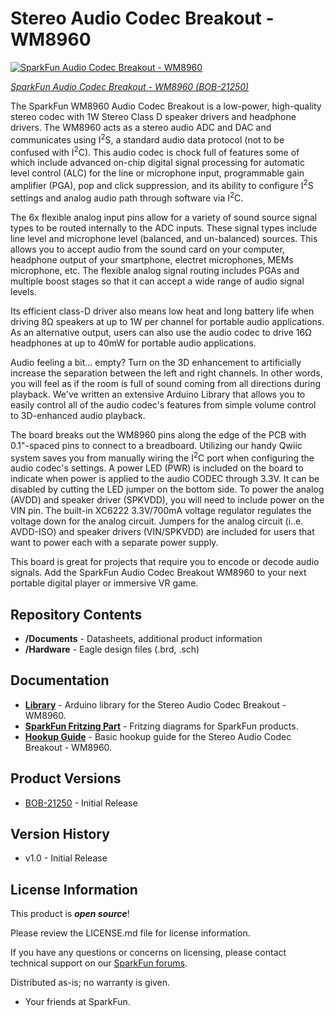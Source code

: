 Stereo Audio Codec Breakout - WM8960
========================================

[![SparkFun Audio Codec Breakout - WM8960](https://cdn.sparkfun.com/assets/parts/2/1/0/1/0/21250-_BOB_SparkFun_Audio_Codec_Breakout-_01.jpg)](https://www.sparkfun.com/products/21250)

[*SparkFun Audio Codec Breakout - WM8960 (BOB-21250)*](https://www.sparkfun.com/products/21250)

The SparkFun WM8960 Audio Codec Breakout is a low-power, high-quality stereo codec with 1W Stereo Class D speaker drivers and headphone drivers. The WM8960 acts as a stereo audio ADC and DAC and communicates using I<sup>2</sup>S, a standard audio data protocol (not to be confused with I<sup>2</sup>C). This audio codec is chock full of features some of which include advanced on-chip digital signal processing for automatic level control (ALC) for the line or microphone input, programmable gain amplifier (PGA), pop and click suppression, and its ability to configure I<sup>2</sup>S settings and analog audio path through software via I<sup>2</sup>C. 

The 6x flexible analog input pins allow for a variety of sound source signal types to be routed internally to the ADC inputs. These signal types include line level and microphone level (balanced, and un-balanced) sources. This allows you to accept audio from the sound card on your computer, headphone output of your smartphone, electret microphones, MEMs microphone, etc. The flexible analog signal routing includes PGAs and multiple boost stages so that it can accept a wide range of audio signal levels.

Its efficient class-D driver also means low heat and long battery life when driving 8&ohm; speakers at up to 1W per channel for portable audio applications. As an alternative output, users can also use the audio codec to drive 16&ohm; headphones at up to 40mW for portable audio applications.

Audio feeling a bit... empty? Turn on the 3D enhancement to artificially increase the separation between the left and right channels. In other words, you will feel as if the room is full of sound coming from all directions during playback.  We've written an extensive Arduino Library that allows you to easily control all of the audio codec's features from simple volume control to 3D-enhanced audio playback. 

The board breaks out the WM8960 pins along the edge of the PCB with 0.1"-spaced pins to connect to a breadboard. Utilizing our handy Qwiic system saves you from manually wiring the I<sup>2</sup>C port when configuring the audio codec's settings. A power LED (PWR) is included on the board to indicate when power is applied to the audio CODEC through 3.3V. It can be disabled by cutting the LED jumper on the bottom side. To power the analog (AVDD) and speaker driver (SPKVDD), you will need to include power on the VIN pin. The built-in XC6222 3.3V/700mA voltage regulator regulates the voltage down for the analog circuit. Jumpers for the analog circuit (i..e. AVDD-ISO) and speaker drivers (VIN/SPKVDD) are included for users that want to power each with a separate power supply. 

This board is great for projects that require you to encode or decode audio signals. Add the SparkFun Audio Codec Breakout WM8960 to your next portable digital player or immersive VR game. 

Repository Contents
-------------------

* **/Documents** - Datasheets, additional product information
* **/Hardware** - Eagle design files (.brd, .sch)

Documentation
--------------

* **[Library](https://github.com/sparkfun/SparkFun_WM8960_Arduino_Library)** - Arduino library for the Stereo Audio Codec Breakout - WM8960.
* **[SparkFun Fritzing Part](https://github.com/sparkfun/Fritzing_Parts/blob/main/products/21250_sfe_stereo_audio_codec_breakout_WM8960.fzpz)** - Fritzing diagrams for SparkFun products.
* **[Hookup Guide](https://learn.sparkfun.com/tutorials/2761)** - Basic hookup guide for the Stereo Audio Codec Breakout - WM8960.

Product Versions
----------------

* [BOB-21250](https://www.sparkfun.com/products/21250) - Initial Release

Version History
---------------
* v1.0 - Initial Release 

License Information
-------------------

This product is _**open source**_! 

Please review the LICENSE.md file for license information. 

If you have any questions or concerns on licensing, please contact technical support on our [SparkFun forums](https://forum.sparkfun.com/viewforum.php?f=152).

Distributed as-is; no warranty is given.

- Your friends at SparkFun.

_<COLLABORATION CREDIT>_
